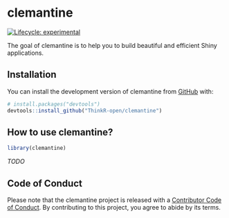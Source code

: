 
<!-- README.md is generated from README.Rmd. Please edit that file -->

# clemantine

<!-- badges: start -->

[![Lifecycle:
experimental](https://img.shields.io/badge/lifecycle-experimental-orange.svg)](https://lifecycle.r-lib.org/articles/stages.html#experimental)
<!-- badges: end -->

The goal of clemantine is to help you to build beautiful and efficient
Shiny applications.

## Installation

You can install the development version of clemantine from
[GitHub](https://github.com/) with:

``` r
# install.packages("devtools")
devtools::install_github("ThinkR-open/clemantine")
```

## How to use clemantine?

``` r
library(clemantine)
```

*TODO*

## Code of Conduct

Please note that the clemantine project is released with a [Contributor
Code of
Conduct](https://contributor-covenant.org/version/2/1/CODE_OF_CONDUCT.html).
By contributing to this project, you agree to abide by its terms.
